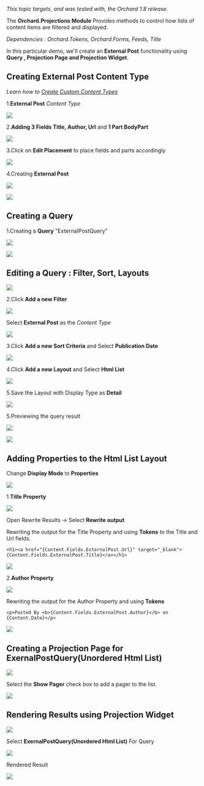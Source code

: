 *This topic targets, and was tested with, the Orchard 1.8 release.*

The **Orchard.Projections Module** Provides methods to control how lists of content items are filtered and displayed.

*Dependencies : Orchard.Tokens, Orchard.Forms, Feeds, Title*

In this particular demo, we'll create an **External Post** functionality using **Query , Projection Page and Projection Widget**.

## Creating External Post Content Type

*Learn how to [Create Custom Content Types](/Documentation/Creating-custom-content-types)*

1.**External Post** *Content Type*

![](/Upload/Projections/CreateContentType.png)

2.**Adding 3 Fields Title, Author, Url** and **1 Part BodyPart**

![](/Upload/Projections/addingfieldsnparts.png)

3.Click on **Edit Placement** to place fields and parts accordingly

![](/Upload/Projections/editingplacement.png)

4.Creating **External Post**

![](/Upload/Projections/creatingexternalpost.png)

![](/Upload/Projections/externalpostcreated.png)

## Creating a Query 

1.Creating a **Query** "ExternalPostQuery"

![](/Upload/Projections/addingquery.png)


![](/Upload/Projections/querycreated.png)

## Editing a Query : **Filter, Sort, Layouts**


![](/Upload/Projections/editingquery.png)

2.Click **Add a new Filter**

![](/Upload/Projections/addfilter.png)

Select **External Post** as the *Content Type*

![](/Upload/Projections/externalpostfilter.png)

3.Click **Add a new Sort Criteria** and Select **Publication Date**


![](/Upload/Projections/sortpublication.png)

4.Click **Add a new Layout** and Select **Html List**

![](/Upload/Projections/selectlayout.png)

5.Save the Layout with Display Type as **Detail**

![](/Upload/Projections/savelayout.png)

5.Previewing the query result

![](/Upload/Projections/clickpreview.png)

![](/Upload/Projections/queryresult.png)

## Adding Properties to the Html List Layout

Change **Display Mode** to **Properties**

![](/Upload/Projections/changedisplaymode.png)

1.**Title Property**


![](/Upload/Projections/titleproperty.png)

Open Rewrite Results -> Select **Rewrite output**

Rewriting the output for the Title Property and using **Tokens** to the Title and Url fields.

	<h1><a href="{Content.Fields.ExternalPost.Url}" target="_blank">{Content.Fields.ExternalPost.Title}</a></h1>

![](/Upload/Projections/titlerewrite.png)

2.**Author Property**

![](/Upload/Projections/addingproperties.png)

Rewriting the output for the Author Property and using **Tokens**

	<p>Posted By <b>{Content.Fields.ExternalPost.Author}</b> on {Content.Date}</p>

![](/Upload/Projections/authorrewrite.png)

## Creating a Projection Page for ExernalPostQuery(Unordered Html List)


![](/Upload/Projections/projectionpage.png)

Select the **Show Pager** check box to add a pager to the list.

![](/Upload/Projections/creatingprojectionpage.png)


## Rendering Results using Projection Widget


![](/Upload/Projections/projectionwidget.png)

Select **ExernalPostQuery(Unordered Html List)** For Query

![](/Upload/Projections/creatingprojectionwidget.png)

Rendered Result 

![](/Upload/Projections/renderedresult.png)